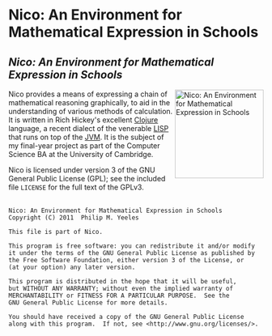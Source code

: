**Nico: An Environment for Mathematical Expression in Schools**
===============================================================

*Nico: An Environment for Mathematical Expression in Schools*
-------------------------------------------------------------

<img src="http://loomcore.github.com/images/logo.png" alt="Nico: An Environment for Mathematical Expression in Schools" height="175" align="right" />

Nico provides a means of expressing a chain of mathematical reasoning graphically, to aid in the understanding of various methods of calculation.  It is written in Rich Hickey's excellent [Clojure](http://clojure.org) language, a recent dialect of the venerable [LISP](http://en.wikipedia.org/wiki/Lisp_%28programming_language%29) that runs on top of the [JVM](http://java.com).  It is the subject of my final-year project as part of the Computer Science BA at the University of Cambridge.

Nico is licensed under version 3 of the GNU General Public License (GPL); see the included file `LICENSE` for the full text of the GPLv3.<br><br>

    Nico: An Environment for Mathematical Expression in Schools
    Copyright (C) 2011  Philip M. Yeeles
    
    This file is part of Nico.
    
    This program is free software: you can redistribute it and/or modify
    it under the terms of the GNU General Public License as published by
    the Free Software Foundation, either version 3 of the License, or
    (at your option) any later version.
    
    This program is distributed in the hope that it will be useful,
    but WITHOUT ANY WARRANTY; without even the implied warranty of
    MERCHANTABILITY or FITNESS FOR A PARTICULAR PURPOSE.  See the
    GNU General Public License for more details.
    
    You should have received a copy of the GNU General Public License
    along with this program.  If not, see <http://www.gnu.org/licenses/>.